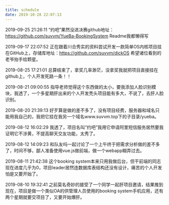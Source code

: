 ```yaml
---
title: schedule
date: 2019-10-28 22:07:13
---
```


2019-09-25 21:26:11
“约吧”果然没进决赛github地址：https://github.com/suvvm/YueBa-BookingSystem Readme我都懒得写

2019-09-17 22:07:52
正在跟着川合秀实的资料尝试开发一款简单OS内核项目挂在GitHub上，存储库地址：https://github.com/suvvm/dickOS 希望诸位看到的老爷抬手给颗星。

2019-08-25 17:21:01
总算结束了，拿奖几率渺茫，没拿奖我就把项目直接挂在github上，个人开发死路一条！！

2019-08-21 09:00:55
指导老师觉得这个东西做的太小，要我添加人脸识别模块，我透了，一个多星期肝出来的个人开发秃头项目能有多大，不说了，去肝人脸识别。

2019-08-20 21:39:13
好歹算是做的差不多了，没有项目经费，服务器和域名只能用我自己的，我把它挂在我另一个域名www.suvvm.top下的子目录/yueba。

2019-08-12 16:02:29
我透了，项目名叫“约吧”我用它申请阿里短信服务居然要我证明它不涉黄，不提高聊天交友功能，太秀了。

2019-08-12 14:09:23
和队友吗一起讨论了一个上午终于把需求分析做的差不多了，时间不够，鄙人准备使用vue.js做前端，做一个webapp糊弄过去。

2019-08-11 21:42:38
这个booking system本来只用我做后台，但干前端的同志现在进度几乎为0，项目leader居然连数据库表结构还没有设计，痛苦的个人开发怕是又要开始了。

2019-08-10 19:32:41
之前莫名奇妙的接受了一个同学一起肝项目邀请，结果推到现在，项目是做一个类似OA的供管理人员使用的booking system手机应用，还有两个星期就要交项目了，又要开始爆肝。
